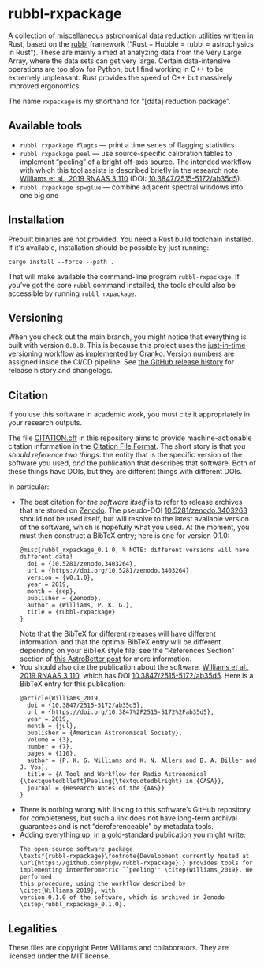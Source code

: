 # rubbl-rxpackage

A collection of miscellaneous astronomical data reduction utilities written in
Rust, based on the [rubbl] framework (“Rust + Hubble = rubbl = astrophysics in
Rust”). These are mainly aimed at analyzing data from the Very Large Array,
where the data sets can get very large. Certain data-intensive operations are
too slow for Python, but I find working in C++ to be extremely unpleasant.
Rust provides the speed of C++ but massively improved ergonomics.

[rubbl]: https://github.com/pkgw/rubbl

The name `rxpackage` is my shorthand for “[data] reduction package”.


## Available tools

- `rubbl rxpackage flagts` — print a time series of flagging statistics
- `rubbl rxpackage peel` — use source-specific calibration tables to implement
  “peeling” of a bright off-axis source. The intended workflow with which this
  tool assists is described briefly in the research note
  [Williams et al., 2019 RNAAS 3 110] (DOI: [10.3847/2515-5172/ab35d5]).
- `rubbl rxpackage spwglue` — combine adjacent spectral windows into one big
  one

[Williams et al., 2019 RNAAS 3 110]: https://doi.org/10.3847/2515-5172/ab35d5
[10.3847/2515-5172/ab35d5]: https://doi.org/10.3847/2515-5172/ab35d5


## Installation

Prebuilt binaries are not provided. You need a Rust build toolchain installed.
If it's available, installation should be possible by just running:

```
cargo install --force --path .
```

That will make available the command-line program `rubbl-rxpackage`. If you’ve
got the core `rubbl` command installed, the tools should also be accessible by
running `rubbl rxpackage`.


## Versioning

When you check out the main branch, you might notice that everything is built
with version `0.0.0`. This is because this project uses the [just-in-time
versioning][jitv] workflow as implemented by [Cranko]. Version numbers are
assigned inside the CI/CD pipeline. See [the GitHub release
history][gh-releases] for release history and changelogs.

[jitv]: https://pkgw.github.io/cranko/book/latest/jit-versioning/
[Cranko]: https://pkgw.github.io/cranko/book/latest/
[gh-releases]: https://github.com/pkgw/rubbl-rxpackage/releases


## Citation

If you use this software in academic work, you must cite it appropriately in
your research outputs.

The file [CITATION.cff](./CITATION.cff) in this repository aims to provide
machine-actionable citation information in the [Citation File Format]. The
short story is that *you should reference two things*: the entity that is the
specific version of the software you used, *and* the publication that
describes that software. Both of these things have DOIs, but they are
different things with different DOIs.

In particular:

- The best citation for *the software itself* is to refer to release archives
  that are stored on [Zenodo]. The pseudo-DOI [10.5281/zenodo.3403263] should
  not be used itself, but will resolve to the latest available version of the
  software, which is hopefully what you used. At the moment, you must then
  construct a BibTeX entry; here is one for version 0.1.0:
  ```
  @misc{rubbl_rxpackage_0.1.0, % NOTE: different versions will have different data!
    doi = {10.5281/zenodo.3403264},
    url = {https://doi.org/10.5281/zenodo.3403264},
    version = {v0.1.0},
    year = 2019,
    month = {sep},
    publisher = {Zenodo},
    author = {Williams, P. K. G.},
    title = {rubbl-rxpackage}
  }
  ```
  Note that the BibTeX for different releases will have different information,
  and that the optimal BibTeX entry will be different depending on your BibTeX
  style file; see the “References Section” section of [this AstroBetter post]
  for more information.
- You should also cite the publication about the software,
  [Williams et al., 2019 RNAAS 3 110], which has DOI
  [10.3847/2515-5172/ab35d5]. Here is a BibTeX entry for this publication:
  ```
  @article{Williams_2019,
	doi = {10.3847/2515-5172/ab35d5},
	url = {https://doi.org/10.3847%2F2515-5172%2Fab35d5},
	year = 2019,
	month = {jul},
	publisher = {American Astronomical Society},
	volume = {3},
	number = {7},
	pages = {110},
	author = {P. K. G. Williams and K. N. Allers and B. A. Biller and J. Vos},
	title = {A Tool and Workflow for Radio Astronomical {\textquotedblleft}Peeling{\textquotedblright} in {CASA}},
	journal = {Research Notes of the {AAS}}
  }
  ```
- There is nothing wrong with linking to this software’s GitHub repository for
  completeness, but such a link does not have long-term archival guarantees
  and is not “dereferenceable” by metadata tools.
- Adding everything up, in a gold-standard publication you might write:
  ```
  The open-source software package
  \textsf{rubbl-rxpackage}\footnote{Development currently hosted at
  \url{https://github.com/pkgw/rubbl-rxpackage}.} provides tools for
  implementing interferometric ``peeling'' \citep{Williams_2019}. We performed
  this procedure, using the workflow described by \citet{Williams_2019}, with
  version 0.1.0 of the software, which is archived in Zenodo
  \citep{rubbl_rxpackage_0.1.0}.
  ```

[Citation File Format]: https://citation-file-format.github.io/
[Zenodo]: https://zenodo.org/
[10.5281/zenodo.3403263]: https://doi.org/10.5281/zenodo.3403263
[this AstroBetter post]: https://www.astrobetter.com/blog/2019/07/01/citing-astronomy-software-inline-text-examples/

## Legalities

These files are copyright Peter Williams and collaborators. They are licensed
under the MIT license.
